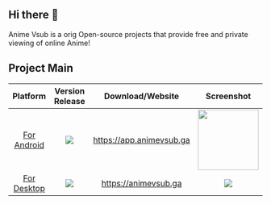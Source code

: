 ## Hi there 👋

Anime Vsub is a orig Open-source projects that provide free and private viewing of online Anime!

## Project Main
| Platform | Version Release | Download/Website | Screenshot |
| :-------------------: | :---------------: | :---------: | :------------------------------: |
| [For Android](https://github.com/anime-vsub/app) | <img src="https://img.shields.io/github/v/release/anime-vsub/app?color=green&display_name=tag&label=APK" > | https://app.animevsub.ga | <img src="https://github.com/anime-vsub/app/raw/main/meta/screenshoots/Screenshot_2022-10-05-22-28-37-000_git.shin.animevsub.jpg" width="120px"> |
| [For Desktop](https://github.com/anime-vsub/desktop-web) | <img src="https://img.shields.io/github/package-json/v/anime-vsub/desktop-web/release?color=b&label=release" > | https://animevsub.ga | <img src="https://github.com/anime-vsub/desktop-web/blob/main/meta/screenshoots/2022-11-02%20105058.jpeg" style="max-width: 440px"> | 

<!--

**Here are some ideas to get you started:**

🙋‍♀️ A short introduction - what is your organization all about?
🌈 Contribution guidelines - how can the community get involved?
👩‍💻 Useful resources - where can the community find your docs? Is there anything else the community should know?
🍿 Fun facts - what does your team eat for breakfast?
🧙 Remember, you can do mighty things with the power of [Markdown](https://docs.github.com/github/writing-on-github/getting-started-with-writing-and-formatting-on-github/basic-writing-and-formatting-syntax)
-->
